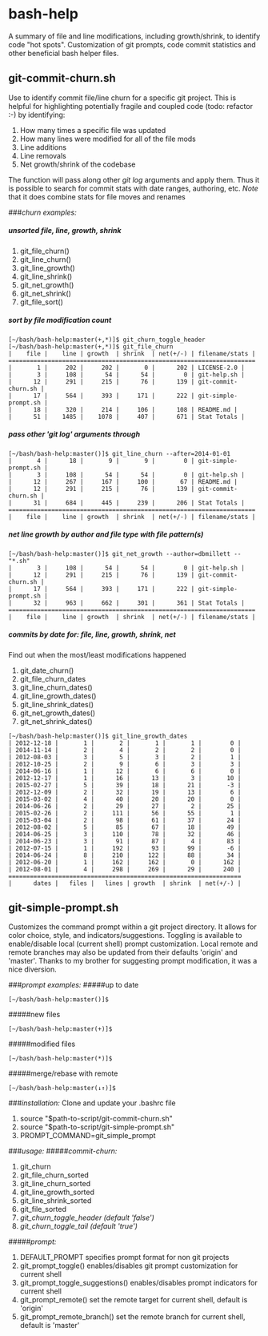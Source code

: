 bash-help
=========
A summary of file and line modifications, including growth/shrink, to identify code "hot spots".
Customization of git prompts, code commit statistics and other beneficial bash helper files.

## git-commit-churn.sh
Use to identify commit file/line churn for a specific git project. This is helpful for 
highlighting potentially fragile and coupled code (todo: refactor :-) by identifying:

1. How many times a specific file was updated
2. How many lines were modified for all of the file mods
3. Line additions
4. Line removals
5. Net growth/shrink of the codebase

The function will pass along other *git log* arguments and apply them. Thus it is possible
to search for commit stats with date ranges, authoring, etc. *Note* that it does combine 
stats for file moves and renames

###*churn examples:*
##### unsorted file, line, growth, shrink
1. git_file_churn()
2. git_line_churn()
3. git_line_growth()
4. git_line_shrink()
5. git_net_growth()
6. git_net_shrink()
7. git_file_sort()

##### sort by file modification count
```
[~/bash/bash-help:master(+,*)]$ git_churn_toggle_header 
[~/bash/bash-help:master(+,*)]$ git_file_churn
|    file |    line | growth  | shrink  | net(+/-) | filename/stats |
=====================================================================
|       1 |     202 |     202 |       0 |      202 | LICENSE-2.0 |
|       3 |     108 |      54 |      54 |        0 | git-help.sh |
|      12 |     291 |     215 |      76 |      139 | git-commit-churn.sh |
|      17 |     564 |     393 |     171 |      222 | git-simple-prompt.sh |
|      18 |     320 |     214 |     106 |      108 | README.md |
|      51 |    1485 |    1078 |     407 |      671 | Stat Totals |
```
##### pass other 'git log' arguments through
```
[~/bash/bash-help:master()]$ git_line_churn --after=2014-01-01
|       4 |      18 |       9 |       9 |        0 | git-simple-prompt.sh |
|       3 |     108 |      54 |      54 |        0 | git-help.sh |
|      12 |     267 |     167 |     100 |       67 | README.md |
|      12 |     291 |     215 |      76 |      139 | git-commit-churn.sh |
|      31 |     684 |     445 |     239 |      206 | Stat Totals |
=====================================================================
|    file |    line | growth  | shrink  | net(+/-) | filename/stats |
```
##### net line growth by author and file type with file pattern(s)
```
[~/bash/bash-help:master()]$ git_net_growth --author=dbmillett -- "*.sh"
|       3 |     108 |      54 |      54 |        0 | git-help.sh |
|      12 |     291 |     215 |      76 |      139 | git-commit-churn.sh |
|      17 |     564 |     393 |     171 |      222 | git-simple-prompt.sh |
|      32 |     963 |     662 |     301 |      361 | Stat Totals |
=====================================================================
|    file |    line | growth  | shrink  | net(+/-) | filename/stats |
```

##### commits by date for: file, line, growth, shrink, net
Find out when the most/least modifications happened

1. git_date_churn()
2. git_file_churn_dates
3. git_line_churn_dates()
4. git_line_growth_dates()
5. git_line_shrink_dates()
6. git_net_growth_dates()
7. git_net_shrink_dates()
```
[~/bash/bash-help:master()]$ git_line_growth_dates
| 2012-12-18 |       1 |       2 |       1 |       1 |        0 |
| 2014-11-14 |       2 |       4 |       2 |       2 |        0 |
| 2012-08-03 |       3 |       5 |       3 |       2 |        1 |
| 2012-10-25 |       2 |       9 |       6 |       3 |        3 |
| 2014-06-16 |       1 |      12 |       6 |       6 |        0 |
| 2012-12-17 |       1 |      16 |      13 |       3 |       10 |
| 2015-02-27 |       5 |      39 |      18 |      21 |       -3 |
| 2012-12-09 |       2 |      32 |      19 |      13 |        6 |
| 2015-03-02 |       4 |      40 |      20 |      20 |        0 |
| 2014-06-26 |       2 |      29 |      27 |       2 |       25 |
| 2015-02-26 |       2 |     111 |      56 |      55 |        1 |
| 2015-03-04 |       2 |      98 |      61 |      37 |       24 |
| 2012-08-02 |       5 |      85 |      67 |      18 |       49 |
| 2014-06-25 |       3 |     110 |      78 |      32 |       46 |
| 2014-06-23 |       3 |      91 |      87 |       4 |       83 |
| 2012-07-15 |       1 |     192 |      93 |      99 |       -6 |
| 2014-06-24 |       8 |     210 |     122 |      88 |       34 |
| 2012-06-20 |       1 |     162 |     162 |       0 |      162 |
| 2012-08-01 |       4 |     298 |     269 |      29 |      240 |
=================================================================
|      dates |   files |   lines | growth  | shrink  | net(+/-) |
```

## git-simple-prompt.sh
Customizes the command prompt within a git project directory. It
allows for color choice, style, and indicators/suggestions. Toggling
is available to enable/disable local (current shell) prompt customization. 
Local remote and remote branches may also be updated from their defaults 'origin' and 'master'.
Thanks to my brother for suggesting prompt modification, it was a nice diversion.

###*prompt examples:*
#####up to date 
```
[~/bash/bash-help:master()]$
```
#####new files 
```
[~/bash/bash-help:master(+)]$
```
#####modified files 
```
[~/bash/bash-help:master(*)]$
```
#####merge/rebase with remote 
```
[~/bash/bash-help:master(↓↑)]$
```
###*installation:*
Clone and update your .bashrc file

1. source "$path-to-script/git-commit-churn.sh"
2. source "$path-to-script/git-simple-prompt.sh"
3. PROMPT_COMMAND=git_simple_prompt

###*usage:*
#####*commit-churn:*
1. git_churn
2. git_file_churn_sorted
3. git_line_churn_sorted
4. git_line_growth_sorted
5. git_line_shrink_sorted
6. git_file_sorted
7. *git_churn_toggle_header (default 'false')*
8. *git_churn_toggle_tail (default 'true')*

#####*prompt:*
1. DEFAULT_PROMPT specifies prompt format for non git projects
2. git_prompt_toggle() enables/disables git prompt customization for current shell
3. git_prompt_toggle_suggestions() enables/disables prompt indicators for current shell
4. git_prompt_remote() set the remote target for current shell, default is 'origin'
5. git_prompt_remote_branch() set the remote branch for current shell, default is 'master'
